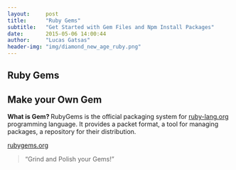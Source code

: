 ```yaml
---
layout:     post
title:      "Ruby Gems"
subtitle:   "Get Started with Gem Files and Npm Install Packages"
date:       2015-05-06 14:00:44
author:     "Lucas Gatsas"
header-img: "img/diamond_new_age_ruby.png"
---
```

<h2 class="section-heading"> Ruby Gems</h2>
<h2 class="section-heading">Make your Own Gem</h2>

<strong> What is Gem? </strong> 
RubyGems is the official packaging system for <a href="https://www.ruby-lang.org/de/">ruby-lang.org</a>  programming language. It provides a packet format, a tool for managing packages, a repository for their distribution. 


<a href="https://rubygems.org/">rubygems.org</a> 






<blockquote>
“Grind and Polish your Gems!” 
</blockquote>

